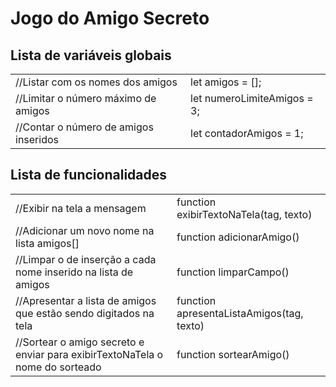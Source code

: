 <h1>Jogo do Amigo Secreto</h1>

<h2>Lista de variáveis globais</h2>
<table>
  <tr><td>//Listar com os nomes dos amigos</td><td>let amigos = []; </td></tr>
  <tr><td>//Limitar o número máximo de amigos</td><td>let numeroLimiteAmigos = 3;</td></tr>
  <tr><td>//Contar o número de amigos inseridos</td><td>let contadorAmigos = 1;  </td></tr>
</table>  


<h2>Lista de funcionalidades</h2>
<table>
  <tr><td>//Exibir na tela a mensagem</td><td>function exibirTextoNaTela(tag, texto)</td></tr>
  <tr><td>//Adicionar um novo nome na lista amigos[]</td><td>function adicionarAmigo()</td></tr>
  <tr><td>//Limpar o de inserção a cada nome inserido na lista de amigos</td><td>function limparCampo()</td></tr>
  <tr><td>//Apresentar a lista de amigos que estão sendo digitados na tela</td><td>function apresentaListaAmigos(tag, texto)</td></tr>
  <tr><td>//Sortear o amigo secreto e enviar para exibirTextoNaTela o nome do sorteado</td><td>function sortearAmigo()</td></tr>
</table>
  
